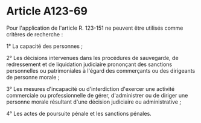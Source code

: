 # Article A123-69

Pour l'application de l'article R. 123-151 ne peuvent être utilisés comme critères de recherche :

1° La capacité des personnes ;

2° Les décisions intervenues dans les procédures de sauvegarde, de redressement et de liquidation judiciaire prononçant des sanctions personnelles ou patrimoniales à l'égard des commerçants ou des dirigeants de personne morale ;

3° Les mesures d'incapacité ou d'interdiction d'exercer une activité commerciale ou professionnelle de gérer, d'administrer ou de diriger une personne morale résultant d'une décision judiciaire ou administrative ;

4° Les actes de poursuite pénale et les sanctions pénales.
